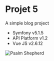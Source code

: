 # Projet 5

A simple blog project
- Symfony v5.1.5
- API Platform v1.2
- Vue JS v2.6.12

![Psalm Shepherd](https://shepherd.dev/github/Sakonokode/OC---DAS-Projet-5/coverage.svg)
